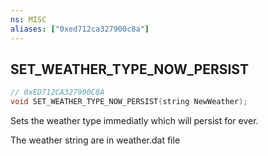 ```yaml
---
ns: MISC
aliases: ["0xed712ca327900c8a"]
---
```

## SET_WEATHER_TYPE_NOW_PERSIST

```c
// 0xED712CA327900C8A
void SET_WEATHER_TYPE_NOW_PERSIST(string NewWeather);
```

Sets the weather type immediatly which will persist for ever.

The weather string are in weather.dat file

